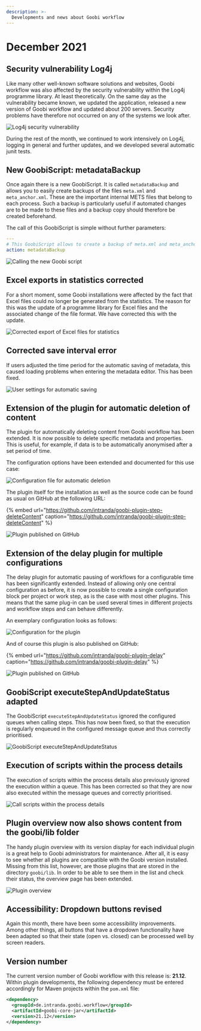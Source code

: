 ```yaml
---
description: >-
  Developments and news about Goobi workflow
---
```


# December 2021

## Security vulnerability Log4j
Like many other well-known software solutions and websites, Goobi workflow was also affected by the security vulnerability within the Log4j programme library. At least theoretically. On the same day as the vulnerability became known, we updated the application, released a new version of Goobi workflow and updated about 200 servers. Security problems have therefore not occurred on any of the systems we look after. 

![Log4j security vulnerability](2112_log4j_en.png)

During the rest of the month, we continued to work intensively on Log4j, logging in general and further updates, and we developed several automatic junit tests.


## New GoobiScript: metadataBackup
Once again there is a new GoobiScript. It is called `metadataBackup` and allows you to easily create backups of the files `meta.xml` and `meta_anchor.xml`. These are the important internal METS files that belong to each process. Such a backup is particularly useful if automated changes are to be made to these files and a backup copy should therefore be created beforehand. 

The call of this GoobiScript is simple without further parameters:

```yaml
---
# This GoobiScript allows to create a backup of meta.xml and meta_anchor.xml.
action: metadataBackup
```

![Calling the new Goobi script](2112_backup_en.png)


## Excel exports in statistics corrected
For a short moment, some Goobi installations were affected by the fact that Excel files could no longer be generated from the statistics. The reason for this was the update of a programme library for Excel files and the associated change of the file format. We have corrected this with the update.

![Corrected export of Excel files for statistics](2112_statistics_en.png)



## Corrected save interval error
If users adjusted the time period for the automatic saving of metadata, this caused loading problems when entering the metadata editor. This has been fixed.

![User settings for automatic saving](2112_autosave_en.png)


## Extension of the plugin for automatic deletion of content
The plugin for automatically deleting content from Goobi workflow has been extended. It is now possible to delete specific metadata and properties. This is useful, for example, if data is to be automatically anonymised after a set period of time.

The configuration options have been extended and documented for this use case:

![Configuration file for automatic deletion](2112_deletion2.png)

The plugin itself for the installation as well as the source code can be found as usual on GitHub at the following URL:

{% embed url="https://github.com/intranda/goobi-plugin-step-deleteContent" caption="https://github.com/intranda/goobi-plugin-step-deleteContent" %}

![Plugin published on GitHub](2112_deletion1.png)


## Extension of the delay plugin for multiple configurations
The delay plugin for automatic pausing of workflows for a configurable time has been significantly extended. Instead of allowing only one central configuration as before, it is now possible to create a single configuration block per project or work step, as is the case with most other plugins. This means that the same plug-in can be used several times in different projects and workflow steps and can behave differently.

An exemplary configuration looks as follows:

![Configuration for the plugin](2112_delay2.png)

And of course this plugin is also published on GitHub:

{% embed url="https://github.com/intranda/goobi-plugin-delay" caption="https://github.com/intranda/goobi-plugin-delay" %}

![Plugin published on GitHub](2112_delay1.png)


## GoobiScript executeStepAndUpdateStatus adapted
The GoobiScript `executeStepAndUpdateStatus` ignored the configured queues when calling steps. This has now been fixed, so that the execution is regularly enqueued in the configured message queue and thus correctly prioritised.

![GoobiScript executeStepAndUpdateStatus](2112_goobiscript_en.png)


## Execution of scripts within the process details
The execution of scripts within the process details also previously ignored the execution within a queue. This has been corrected so that they are now also executed within the message queues and correctly prioritised.

![Call scripts within the process details](2112_scripts_en.png)


## Plugin overview now also shows content from the goobi/lib folder
The handy plugin overview with its version display for each individual plugin is a great help to Goobi administrators for maintenance. After all, it is easy to see whether all plugins are compatible with the Goobi version installed. Missing from this list, however, are those plugins that are stored in the directory `goobi/lib`. In order to be able to see them in the list and check their status, the overview page has been extended.

![Plugin overview](2112_plugins_en.png)


## Accessibility: Dropdown buttons revised
Again this month, there have been some accessibility improvements. Among other things, all buttons that have a dropdown functionality have been adapted so that their state (open vs. closed) can be processed well by screen readers. 


## Version number
The current version number of Goobi workflow with this release is: **21.12**.
Within plugin developments, the following dependency must be entered accordingly for Maven projects within the `pom.xml` file:

```xml
<dependency>
  <groupId>de.intranda.goobi.workflow</groupId>
  <artifactId>goobi-core-jar</artifactId>
  <version>21.12</version>
</dependency>
```